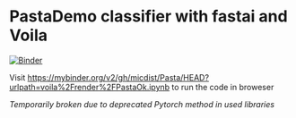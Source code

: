 # PastaDemo classifier with fastai and Voila
[![Binder](https://mybinder.org/badge_logo.svg)](https://mybinder.org/v2/gh/micdist/Pasta/HEAD?urlpath=%2Fvoila%2Frender%2FPastaV2.ipynb)

Visit https://mybinder.org/v2/gh/micdist/Pasta/HEAD?urlpath=voila%2Frender%2FPastaOk.ipynb to run the code in broweser

*Temporarily broken due to deprecated Pytorch method in used libraries*
